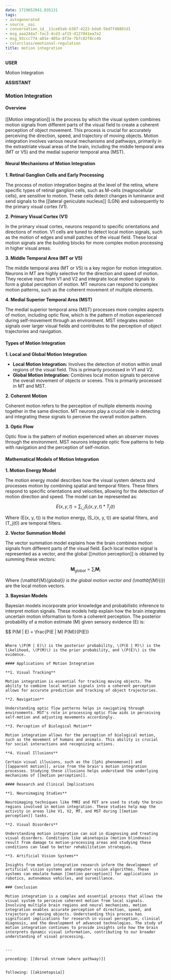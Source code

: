 ```yaml
---
date: 1719652041.035131
tags:
- autogenerated
- source__oai
- conversation_id__11ce65ab-b387-4222-bda0-5bd7f48801d1
- msg_aaa244a7-fac3-4cd3-af15-d127041ea7a2
- msg_93ccc774-a01e-405a-8f3e-7b7c82f8cc4b
- colorclass/emotional-regulation
title: motion integration
---
```


**USER**

Motion Integration


**ASSISTANT**

### Motion Integration

#### Overview

[[Motion integration]] is the process by which the visual system combines motion signals from different parts of the visual field to create a coherent perception of object movement. This process is crucial for accurately perceiving the direction, speed, and trajectory of moving objects. Motion integration involves various neural mechanisms and pathways, primarily in the extrastriate visual areas of the brain, including the middle temporal area (MT or V5) and the medial superior temporal area (MST).

#### Neural Mechanisms of Motion Integration

**1. Retinal Ganglion Cells and Early Processing**

The process of motion integration begins at the level of the retina, where specific types of retinal ganglion cells, such as M-cells (magnocellular cells), are sensitive to motion. These cells detect changes in luminance and send signals to the [[lateral geniculate nucleus]] (LGN) and subsequently to the primary visual cortex (V1).

**2. Primary Visual Cortex (V1)**

In the primary visual cortex, neurons respond to specific orientations and directions of motion. V1 cells are tuned to detect local motion signals, such as the motion of edges and small patches of the visual field. These local motion signals are the building blocks for more complex motion processing in higher visual areas.

**3. Middle Temporal Area (MT or V5)**

The middle temporal area (MT or V5) is a key region for motion integration. Neurons in MT are highly selective for the direction and speed of motion. They receive input from V1 and V2 and integrate local motion signals to form a global perception of motion. MT neurons can respond to complex motion patterns, such as the coherent movement of multiple elements.

**4. Medial Superior Temporal Area (MST)**

The medial superior temporal area (MST) processes more complex aspects of motion, including optic flow, which is the pattern of motion experienced during self-movement through an environment. MST integrates motion signals over larger visual fields and contributes to the perception of object trajectories and navigation.

#### Types of Motion Integration

**1. Local and Global Motion Integration**

- **Local Motion Integration:** Involves the detection of motion within small regions of the visual field. This is primarily processed in V1 and V2.
- **Global Motion Integration:** Combines local motion signals to perceive the overall movement of objects or scenes. This is primarily processed in MT and MST.

**2. Coherent Motion**

Coherent motion refers to the perception of multiple elements moving together in the same direction. MT neurons play a crucial role in detecting and integrating these signals to perceive the overall motion pattern.

**3. Optic Flow**

Optic flow is the pattern of motion experienced when an observer moves through the environment. MST neurons integrate optic flow patterns to help with navigation and the perception of self-motion.

#### Mathematical Models of Motion Integration

**1. Motion Energy Model**

The motion energy model describes how the visual system detects and processes motion by combining spatial and temporal filters. These filters respond to specific orientations and velocities, allowing for the detection of motion direction and speed. The model can be represented as:

$$
E(x, y, t) = \sum_{i,j} S_i(x, y, t) * T_j(t)
$$

Where \(E(x, y, t)\) is the motion energy, \(S_i(x, y, t)\) are spatial filters, and \(T_j(t)\) are temporal filters.

**2. Vector Summation Model**

The vector summation model explains how the brain combines motion signals from different parts of the visual field. Each local motion signal is represented as a vector, and the global [[motion perception]] is obtained by summing these vectors:

$$
\mathbf{M}_{global} = \sum_{i} \mathbf{M}_{i}
$$

Where \(\mathbf{M}_{global}\) is the global motion vector and \(\mathbf{M}_{i}\) are the local motion vectors.

**3. Bayesian Models**

Bayesian models incorporate prior knowledge and probabilistic inference to interpret motion signals. These models help explain how the brain integrates uncertain motion information to form a coherent perception. The posterior probability of a motion estimate \(M\) given sensory evidence \(E\) is:

$$
P(M | E) = \frac{P(E | M) P(M)}{P(E)}
```

Where \(P(M | E)\) is the posterior probability, \(P(E | M)\) is the likelihood, \(P(M)\) is the prior probability, and \(P(E)\) is the evidence.

#### Applications of Motion Integration

**1. Visual Tracking**

Motion integration is essential for tracking moving objects. The ability to combine local motion signals into a coherent perception allows for accurate prediction and tracking of object trajectories.

**2. Navigation**

Understanding optic flow patterns helps in navigating through environments. MST's role in processing optic flow aids in perceiving self-motion and adjusting movements accordingly.

**3. Perception of Biological Motion**

Motion integration allows for the perception of biological motion, such as the movement of humans and animals. This ability is crucial for social interactions and recognizing actions.

**4. Visual Illusions**

Certain visual illusions, such as the [[phi phenomenon]] and [[apparent motion]], arise from the brain's motion integration processes. Studying these illusions helps understand the underlying mechanisms of [[motion perception]].

#### Research and Clinical Implications

**1. Neuroimaging Studies**

Neuroimaging techniques like fMRI and PET are used to study the brain regions involved in motion integration. These studies help map the activity in areas like V1, V2, MT, and MST during [[motion perception]] tasks.

**2. Visual Disorders**

Understanding motion integration can aid in diagnosing and treating visual disorders. Conditions like akinetopsia (motion blindness) result from damage to motion-processing areas and studying these conditions can lead to better rehabilitation strategies.

**3. Artificial Vision Systems**

Insights from motion integration research inform the development of artificial vision systems and computer vision algorithms. These systems can emulate human [[motion perception]] for applications in robotics, autonomous vehicles, and surveillance.

### Conclusion

Motion integration is a complex and essential process that allows the visual system to perceive coherent motion from local signals. Involving multiple brain regions and neural mechanisms, motion integration enables accurate perception of direction, speed, and trajectory of moving objects. Understanding this process has significant implications for research in visual perception, clinical diagnosis, and the development of advanced technologies. The study of motion integration continues to provide insights into how the brain interprets dynamic visual information, contributing to our broader understanding of visual processing.


---

preceding: [[dorsal stream (where pathway)]]  


following: [[akinetopsia]]